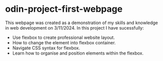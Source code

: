 # odin-project-first-webpage
This webpage was created as a demonstration of my skills and knowledge in web development on 3/11/2024. In this project I have sucessfully:
- Use flexbox to create professional website layout.
- How to change the element into flexbox container.
- Navigate CSS syntax for flexbox.
- Learn how to organise and position elements within the flexbox.